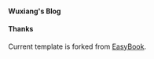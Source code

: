 #### Wuxiang's Blog

#### Thanks
Current template is forked from [EasyBook](https://github.com/laobubu/jekyll-theme-EasyBoo).

